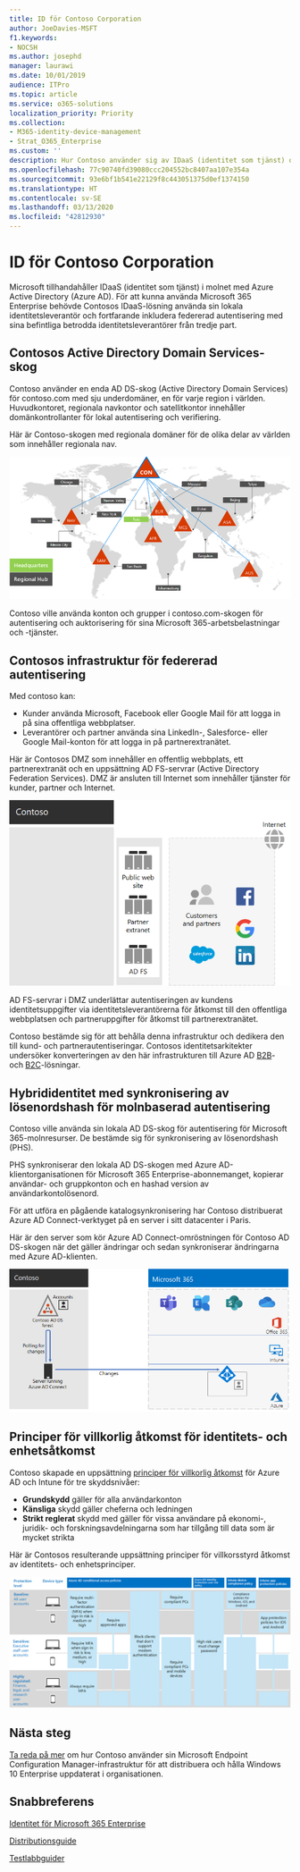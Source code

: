 ```yaml
---
title: ID för Contoso Corporation
author: JoeDavies-MSFT
f1.keywords:
- NOCSH
ms.author: josephd
manager: laurawi
ms.date: 10/01/2019
audience: ITPro
ms.topic: article
ms.service: o365-solutions
localization_priority: Priority
ms.collection:
- M365-identity-device-management
- Strat_O365_Enterprise
ms.custom: ''
description: Hur Contoso använder sig av IDaaS (identitet som tjänst) och tillhandahåller molnbaserad autentisering för anställda och federerad autentisering för partner och kunder.
ms.openlocfilehash: 77c90740fd39080ccc204552bc8407aa107e354a
ms.sourcegitcommit: 93e6bf1b541e22129f8c443051375d0ef1374150
ms.translationtype: HT
ms.contentlocale: sv-SE
ms.lasthandoff: 03/13/2020
ms.locfileid: "42812930"
---
```

# <a name="identity-for-the-contoso-corporation"></a>ID för Contoso Corporation

Microsoft tillhandahåller IDaaS (identitet som tjänst) i molnet med Azure Active Directory (Azure AD). För att kunna använda Microsoft 365 Enterprise behövde Contosos IDaaS-lösning använda sin lokala identitetsleverantör och fortfarande inkludera federerad autentisering med sina befintliga betrodda identitetsleverantörer från tredje part.

## <a name="contosos-active-directory-domain-services-forest"></a>Contosos Active Directory Domain Services-skog

Contoso använder en enda AD DS-skog (Active Directory Domain Services) för contoso.com med sju underdomäner, en för varje region i världen. Huvudkontoret, regionala navkontor och satellitkontor innehåller domänkontrollanter för lokal autentisering och verifiering.

Här är Contoso-skogen med regionala domäner för de olika delar av världen som innehåller regionala nav.

![Contosos skogar och domäner över hela världen](../media/contoso-identity/contoso-identity-fig1.png)
 
Contoso ville använda konton och grupper i contoso.com-skogen för autentisering och auktorisering för sina Microsoft 365-arbetsbelastningar och -tjänster.

## <a name="contosos-federated-authentication-infrastructure"></a>Contosos infrastruktur för federerad autentisering

Med contoso kan:

- Kunder använda Microsoft, Facebook eller Google Mail för att logga in på sina offentliga webbplatser.
- Leverantörer och partner använda sina LinkedIn-, Salesforce- eller Google Mail-konton för att logga in på partnerextranätet.

Här är Contosos DMZ som innehåller en offentlig webbplats, ett partnerextranät och en uppsättning AD FS-servrar (Active Directory Federation Services). DMZ är ansluten till Internet som innehåller tjänster för kunder, partner och Internet.

![Contoso-support för federerad autentisering för kunder och partner](../media/contoso-identity/contoso-identity-fig2.png)
 
AD FS-servrar i DMZ underlättar autentiseringen av kundens identitetsuppgifter via identitetsleverantörerna för åtkomst till den offentliga webbplatsen och partneruppgifter för åtkomst till partnerextranätet.

Contoso bestämde sig för att behålla denna infrastruktur och dedikera den till kund- och partnerautentiseringar. Contosos identitetsarkitekter undersöker konverteringen av den här infrastrukturen till Azure AD [B2B](https://docs.microsoft.com/azure/active-directory/b2b/hybrid-organizations)- och [B2C](https://docs.microsoft.com/azure/active-directory-b2c/solution-articles)-lösningar.

## <a name="hybrid-identity-with-password-hash-synchronization-for-cloud-based-authentication"></a>Hybrididentitet med synkronisering av lösenordshash för molnbaserad autentisering

Contoso ville använda sin lokala AD DS-skog för autentisering för Microsoft 365-molnresurser. De bestämde sig för synkronisering av lösenordshash (PHS).

PHS synkroniserar den lokala AD DS-skogen med Azure AD-klientorganisationen för Microsoft 365 Enterprise-abonnemanget, kopierar användar- och gruppkonton och en hashad version av användarkontolösenord. 

För att utföra en pågående katalogsynkronisering har Contoso distribuerat Azure AD Connect-verktyget på en server i sitt datacenter i Paris. 

Här är den server som kör Azure AD Connect-omröstningen för Contoso AD DS-skogen när det gäller ändringar och sedan synkroniserar ändringarna med Azure AD-klienten.

![Contosos infrastruktur för PHS-katalogsynkronisering](../media/contoso-identity/contoso-identity-fig4.png)
 
## <a name="conditional-access-policies-for-identity-and-device-access"></a>Principer för villkorlig åtkomst för identitets- och enhetsåtkomst

Contoso skapade en uppsättning [principer för villkorlig åtkomst](identity-access-policies.md) för Azure AD och Intune för tre skyddsnivåer:

- **Grundskydd** gäller för alla användarkonton
- **Känsliga** skydd gäller cheferna och ledningen
- **Strikt reglerat** skydd med gäller för vissa användare på ekonomi-, juridik- och forskningsavdelningarna som har tillgång till data som är mycket strikta

Här är Contosos resulterande uppsättning principer för villkorsstyrd åtkomst av identitets- och enhetsprinciper.

![Contosos principer för villkorlig åtkomst för identitet och enheterer](../media/contoso-identity/contoso-identity-fig5.png)
 
## <a name="next-step"></a>Nästa steg

[Ta reda på mer](contoso-win10.md) om hur Contoso använder sin Microsoft Endpoint Configuration Manager-infrastruktur för att distribuera och hålla Windows 10 Enterprise uppdaterat i organisationen.

## <a name="see-also"></a>Snabbreferens

[Identitet för Microsoft 365 Enterprise](identity-infrastructure.md)

[Distributionsguide](deploy-microsoft-365-enterprise.md)

[Testlabbguider](m365-enterprise-test-lab-guides.md)
